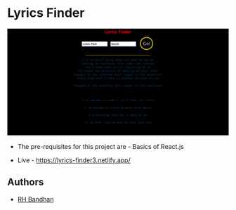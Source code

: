 # Lyrics Finder

![Logo](output.png)

- The pre-requisites for this project are - Basics of React.js

- Live - <https://lyrics-finder3.netlify.app/>


## Authors

- [RH Bandhan](https://github.com/BANDHAN52)

